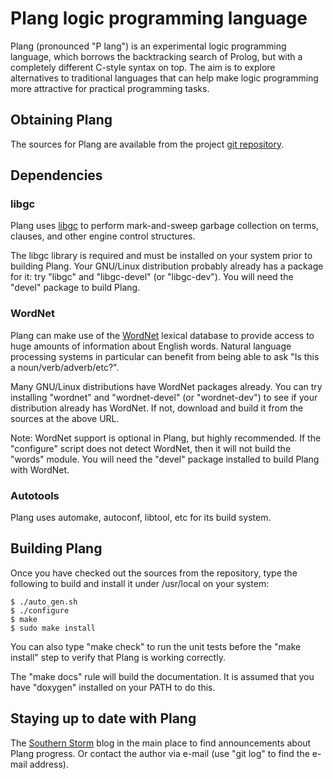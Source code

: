 
Plang logic programming language
================================

Plang (pronounced "P lang") is an experimental logic programming
language, which borrows the backtracking search of Prolog,
but with a completely different C-style syntax on top.
The aim is to explore alternatives to traditional languages
that can help make logic programming more attractive for
practical programming tasks.

## Obtaining Plang

The sources for Plang are available from the project
[git repository](https://github.com/rweather/plang).

## Dependencies

### libgc

Plang uses [libgc](http://www.hpl.hp.com/personal/Hans_Boehm/gc/)
to perform mark-and-sweep garbage collection on terms, clauses,
and other engine control structures.

The libgc library is required and must be installed on your
system prior to building Plang.  Your GNU/Linux distribution
probably already has a package for it: try "libgc" and
"libgc-devel" (or "libgc-dev").  You will need the "devel"
package to build Plang.

### WordNet

Plang can make use of the [WordNet](http://wordnet.princeton.edu/)
lexical database to provide access to huge amounts of information
about English words.  Natural language processing systems in
particular can benefit from being able to ask "Is this a
noun/verb/adverb/etc?".

Many GNU/Linux distributions have WordNet packages already.  You can
try installing "wordnet" and "wordnet-devel" (or "wordnet-dev")
to see if your distribution already has WordNet.  If not, download
and build it from the sources at the above URL.

Note: WordNet support is optional in Plang, but highly recommended.
If the "configure" script does not detect WordNet, then it will
not build the "words" module.  You will need the "devel" package
installed to build Plang with WordNet.

### Autotools

Plang uses automake, autoconf, libtool, etc for its build system.

## Building Plang

Once you have checked out the sources from the repository,
type the following to build and install it under /usr/local
on your system:

    $ ./auto_gen.sh
    $ ./configure
    $ make
    $ sudo make install

You can also type "make check" to run the unit tests before
the "make install" step to verify that Plang is working correctly.

The "make docs" rule will build the documentation.  It is assumed
that you have "doxygen" installed on your PATH to do this.

## Staying up to date with Plang

The [Southern Storm](http://southern-storm.blogspot.com/) blog
in the main place to find announcements about Plang progress.
Or contact the author via e-mail (use "git log" to find the
e-mail address).
